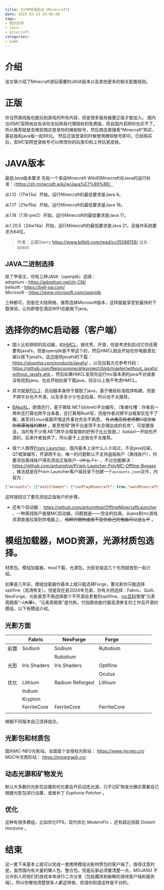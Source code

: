 ```yaml
---
title: 5分钟快速启动《Minecraft》
date: 2025-03-15 18:00:00
tags:
- 我的世界
- java
- minecraft
categories:
- Game
---
```


# 介绍
该文章介绍了Minecraft游玩需要的JAVA版本以及其他更多的相关配置规则。
<!-- more -->

# 正版

你当然离线版也能玩到游戏的所有内容，但是很多服务器要正版才能加入。
国内访问MC官网他会告诉你去玩网易代理授权的免费版，而且国内官网你也买不了。
所以推荐就是去微软商店登录你的微软帐号，然后商店里搜索“Minecraft”购买，基岩版和java版一起89元。
然后正版登录的时候使用微软帐号即可。已经购买后，去MC官网登录帐号可以修改你的玩家ID和上传玩家皮肤。

# JAVA版本

最低Java版本要求
先贴一个来自Minecraft Wiki的Minecraft对Java的运行标准：（https://zh.minecraft.wiki/w/Java%E7%89%88）

从1.12（17w13a）开始，运行Minecraft的最低要求是Java 8。

从1.17（21w19a）开始，运行Minecraft的最低要求是Java 16。

从1.18（1.18-pre2）开始，运行Minecraft的最低要求是Java 17。

从1.20.5（24w14a）开始，运行Minecraft的最低要求是Java 21，且操作系统要求为64位。

> 作者：北葵Starry https://www.bilibili.com/read/cv35088159/ 出处：bilibili

## JAVA二进制选择

除了甲骨文，你有三种JAVA（openjdk）选择：  
adoptium - https://adoptium.net/zh-CN/  
bellsoft - https://bell-sw.com/  
Microsoft - https://www.microsoft.com/openjdk  

三种都可，但是在大陆网络，推荐选择Microsoft版本，这样就能享受到最快的下载体验，让你即使在酒店WIFI也能爽下java。

# 选择你的MC启动器（客户端）

- 国人比较熟知的启动器，如[HMCL](https://hmcl.huangyuhui.net/)，很优秀，开源，但是考虑到启动它你还需要有javafx，但是openjdk是不带这个的，然后HMCL就会开始在你电脑里拉屎以放下javafx。这边提供javafx的下载：https://gluonhq.com/products/javafx/ ，以及加载方式参考代码：https://github.com/Nelocompne/ahkproject/blob/master/without_javafx/without_javafx.ahk 。然后如果HMCL发现你运行mc版本用的java不对或者没有找到java，也会开始拉屎下载java。综合以上我不考虑HMCL。

- 其次就是[PCL2](https://ifdian.net/a/LTcat)，启动器本身终于摆脱了java，基于微软标准程序构建，但是不跨平台也不开源，以及多多少少也会拉屎，所以也不太推荐。

- [BAkaXL](https://www.bakaxl.com/)，颜值还行，基于微软.NET(dotnet)平台编写，（笔者吐槽：作者前一两年还打算也跨平台来着，还打算用Rust写，但是作者对跨平台框架实在不了解，甚至对Linux桌面环境这件事也完全不熟悉， ~~有点像高校老师教C语言给你用谭浩强的教材~~ ，甚至觉得“跨平台是项不太合理达成的任务”，可是要我说，当时有不少用.NET跨平台框架做的好例子比比皆是。）bakaxl一开始也开源的，后来作者放弃了，所以基于上述我也不太推荐。

- 我个人推荐[Prism Launcher](https://prismlauncher.org/)，国内基本上没什么人介绍过，不会java拉屎，QT框架编写，开源跨平台，唯一的问题默认不支持盗版账户（离线账户），你要添加离线账户得先添加正版账户 ~~（什么？）~~ ，不过也能解决：https://github.com/antunnitraj/Prism-Launcher-PolyMC-Offline-Bypass ，做法就是在Prism Launcher客户端目录下创建一个`accounts.json`文件，内容为：
```json
{"accounts": [{"entitlement": {"canPlayMinecraft": true,"ownsMinecraft": true},"type": "MSA"}],"formatVersion": 3}
```
这样就绕过了要先添加正版账户的步骤。

- 还有个启动器： https://github.com/antunnitraj/OfflineMinecraftLauncher ，一种离线账户直接MC启动器，问题就是——完全的拉屎，从java到mc游戏资源直接拉屎到你电脑上， ~~纯粹的懒狗或者不是你自己的电脑可以这么干~~ 。

# 模组加载器，MOD资源，光源材质包选择。

材质包，模组加载器，mod下载，光源包，光影安装这几个东西就放到一起介绍。

如果是几年前，模组加载器你基本上就只能选择Forge，要光影你只能选择optifine（高清修复）。但是现在是2024年兄弟，你有大把选择：Fabric、Quilt、NeoForge，光影甚至不用选择那个不开源且老套的optifine，[mc百科](https://www.mcmod.cn)里搜“元素周期表”~~（大草）~~，“元素周期表”是代称，代指那些能代替高清修复的工作且开源的模组。以下有模组介绍。

## 光影方面

|    | Fabric       | NeoForge        | Forge       |   |   |   |   |   |
|----|--------------|-----------------|-------------|---|---|---|---|---|
| 前置 | Sodium       | Sodium          | Rubidium    |   |   |   |   |   |
|    |              | Rubidium        |             |   |   |   |   |   |
| 光影 | Iris Shaders | Iris Shaders    | Optifine    |   |   |   |   |   |
|    |              |                 | Oculus      |   |   |   |   |   |
| 优化 | Lithium      | Radium Reforged | Lithium     |   |   |   |   |   |
|    | Indium       |                 |             |   |   |   |   |   |
|    | Krypton      |                 |             |   |   |   |   |   |
|    | FerriteCore  | FerriteCore     | FerriteCore |   |   |   |   |   |
|    |              |                 |             |   |   |   |   |   |

根据不同版本自己选择组合。

## 光影包和材质包

国内MC-NEO光影站，全国首个全授权光影站： https://www.mcneo.cn/  
MGC中文图形站： https://minegraph.cn/

## 动态光源和矿物发光

默认大多数的光影包设置和优化都会开启动态光源，只不过矿物发光确实需要自己根据光影包进行设置，或者补丁 *Euphoria Patcher* 。

## 优化

这种有很多模组，比如优化FPS，现代优化 *ModernFix* ，还有超远视距 *Distant Horizons* 。

# 结束

这一套下来基本上就可以完成一套携带模组光影材质包的客户端了。值得注意的是，虽然国内有大量的懒人包、整合包，但是玩家必须要清楚一点，*MOJANG* 不允许别人将他们的游戏本体进行二次分发（包括魔改和破解的游戏客户端和服务端）。所以你哪怕清楚很多人都这样做，但请你知道这样是不对的。